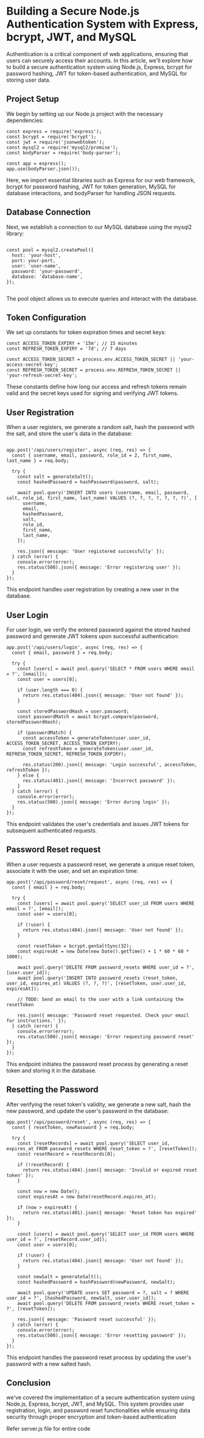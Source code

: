# Building a Secure Node.js Authentication System with Express, bcrypt, JWT, and MySQL

Authentication is a critical component of web applications, ensuring that users can securely access their accounts. In this article, we'll explore how to build a secure authentication system using Node.js, Express, bcrypt for password hashing, JWT for token-based authentication, and MySQL for storing user data.

## Project Setup

We begin by setting up our Node.js project with the necessary dependencies:

```
const express = require('express');
const bcrypt = require('bcrypt');
const jwt = require('jsonwebtoken');
const mysql2 = require('mysql2/promise');
const bodyParser = require('body-parser');

const app = express();
app.use(bodyParser.json());
```

Here, we import essential libraries such as Express for our web framework, bcrypt for password hashing, JWT for token generation, MySQL for database interactions, and bodyParser for handling JSON requests.

## Database Connection

Next, we establish a connection to our MySQL database using the mysql2 library:

```

const pool = mysql2.createPool({
  host: 'your-host',
  port: your-port,
  user: 'user-name',
  password: 'your-password',
  database: 'database-name',
});


```

The pool object allows us to execute queries and interact with the database.

## Token Configuration

We set up constants for token expiration times and secret keys:

```
const ACCESS_TOKEN_EXPIRY = '15m'; // 15 minutes
const REFRESH_TOKEN_EXPIRY = '7d'; // 7 days

const ACCESS_TOKEN_SECRET = process.env.ACCESS_TOKEN_SECRET || 'your-access-secret-key';
const REFRESH_TOKEN_SECRET = process.env.REFRESH_TOKEN_SECRET || 'your-refresh-secret-key';

```

These constants define how long our access and refresh tokens remain valid and the secret keys used for signing and verifying JWT tokens.

## User Registration

When a user registers, we generate a random salt, hash the password with the salt, and store the user's data in the database:

```

app.post('/api/users/register', async (req, res) => {
  const { username, email, password, role_id = 2, first_name, last_name } = req.body;

  try {
    const salt = generateSalt();
    const hashedPassword = hashPassword(password, salt);

    await pool.query('INSERT INTO users (username, email, password, salt, role_id, first_name, last_name) VALUES (?, ?, ?, ?, ?, ?, ?)', [
      username,
      email,
      hashedPassword,
      salt,
      role_id,
      first_name,
      last_name,
    ]);

    res.json({ message: 'User registered successfully' });
  } catch (error) {
    console.error(error);
    res.status(500).json({ message: 'Error registering user' });
  }
});

```
This endpoint handles user registration by creating a new user in the database.

## User Login

For user login, we verify the entered password against the stored hashed password and generate JWT tokens upon successful authentication:

```
app.post('/api/users/login', async (req, res) => {
  const { email, password } = req.body;

  try {
    const [users] = await pool.query('SELECT * FROM users WHERE email = ?', [email]);
    const user = users[0];

    if (user.length === 0) {
      return res.status(404).json({ message: 'User not found' });
    }

    const storedPasswordHash = user.password;
    const passwordMatch = await bcrypt.compare(password, storedPasswordHash);

    if (passwordMatch) {
      const accessToken = generateToken(user.user_id, ACCESS_TOKEN_SECRET, ACCESS_TOKEN_EXPIRY);
      const refreshToken = generateToken(user.user_id, REFRESH_TOKEN_SECRET, REFRESH_TOKEN_EXPIRY);

      res.status(200).json({ message: 'Login successful', accessToken, refreshToken });
    } else {
      res.status(401).json({ message: 'Incorrect password' });
    }
  } catch (error) {
    console.error(error);
    res.status(500).json({ message: 'Error during login' });
  }
});

```

This endpoint validates the user's credentials and issues JWT tokens for subsequent authenticated requests.

## Password Reset request

When a user requests a password reset, we generate a unique reset token, associate it with the user, and set an expiration time:

```
app.post('/api/password/reset/request', async (req, res) => {
  const { email } = req.body;

  try {
    const [users] = await pool.query('SELECT user_id FROM users WHERE email = ?', [email]);
    const user = users[0];

    if (!user) {
      return res.status(404).json({ message: 'User not found' });
    }

    const resetToken = bcrypt.genSaltSync(32);
    const expiresAt = new Date(new Date().getTime() + 1 * 60 * 60 * 1000);

    await pool.query('DELETE FROM password_resets WHERE user_id = ?', [user.user_id]);
    await pool.query('INSERT INTO password_resets (reset_token, user_id, expires_at) VALUES (?, ?, ?)', [resetToken, user.user_id, expiresAt]);

    // TODO: Send an email to the user with a link containing the resetToken

    res.json({ message: 'Password reset requested. Check your email for instructions.' });
  } catch (error) {
    console.error(error);
    res.status(500).json({ message: 'Error requesting password reset' });
  }
});

```

This endpoint initiates the password reset process by generating a reset token and storing it in the database.

## Resetting the Password

After verifying the reset token's validity, we generate a new salt, hash the new password, and update the user's password in the database:

```
app.post('/api/password/reset', async (req, res) => {
  const { resetToken, newPassword } = req.body;

  try {
    const [resetRecords] = await pool.query('SELECT user_id, expires_at FROM password_resets WHERE reset_token = ?', [resetToken]);
    const resetRecord = resetRecords[0];

    if (!resetRecord) {
      return res.status(404).json({ message: 'Invalid or expired reset token' });
    }

    const now = new Date();
    const expiresAt = new Date(resetRecord.expires_at);

    if (now > expiresAt) {
      return res.status(401).json({ message: 'Reset token has expired' });
    }

    const [users] = await pool.query('SELECT user_id FROM users WHERE user_id = ?', [resetRecord.user_id]);
    const user = users[0];

    if (!user) {
      return res.status(404).json({ message: 'User not found' });
    }

    const newSalt = generateSalt();
    const hashedPassword = hashPassword(newPassword, newSalt);

    await pool.query('UPDATE users SET password = ?, salt = ? WHERE user_id = ?', [hashedPassword, newSalt, user.user_id]);
    await pool.query('DELETE FROM password_resets WHERE reset_token = ?', [resetToken]);

    res.json({ message: 'Password reset successful' });
  } catch (error) {
    console.error(error);
    res.status(500).json({ message: 'Error resetting password' });
  }
});

```
This endpoint handles the password reset process by updating the user's password with a new salted hash.

## Conclusion

we've covered the implementation of a secure authentication system using Node.js, Express, bcrypt, JWT, and MySQL. This system provides user registration, login, and password reset functionalities while ensuring data security through proper encryption and token-based authentication

Refer server.js file for entire code